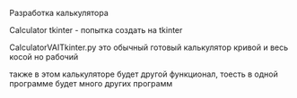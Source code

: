 Разработка калькулятора

Calculator tkinter - попытка создать на tkinter

CalculatorVAITkinter.py это обычный готовый калькулятор кривой и весь косой но рабочий

также в этом калькуляторе будет другой функционал, тоесть в одной программе будет много других программ
